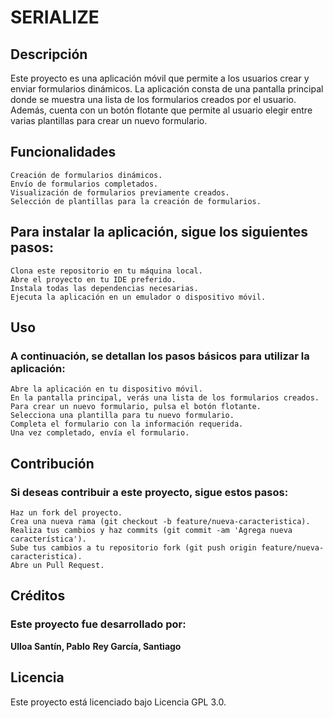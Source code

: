 # SERIALIZE

## Descripción

Este proyecto es una aplicación móvil que permite a los usuarios crear y enviar formularios dinámicos. La aplicación consta de una pantalla principal donde se muestra una lista de los formularios creados por el usuario. Además, cuenta con un botón flotante que permite al usuario elegir entre varias plantillas para crear un nuevo formulario.

## Funcionalidades

    Creación de formularios dinámicos.
    Envío de formularios completados.
    Visualización de formularios previamente creados.
    Selección de plantillas para la creación de formularios.


## Para instalar la aplicación, sigue los siguientes pasos:

    Clona este repositorio en tu máquina local.
    Abre el proyecto en tu IDE preferido.
    Instala todas las dependencias necesarias.
    Ejecuta la aplicación en un emulador o dispositivo móvil.

## Uso

### A continuación, se detallan los pasos básicos para utilizar la aplicación:

    Abre la aplicación en tu dispositivo móvil.
    En la pantalla principal, verás una lista de los formularios creados.
    Para crear un nuevo formulario, pulsa el botón flotante.
    Selecciona una plantilla para tu nuevo formulario.
    Completa el formulario con la información requerida.
    Una vez completado, envía el formulario.

## Contribución

### Si deseas contribuir a este proyecto, sigue estos pasos:

    Haz un fork del proyecto.
    Crea una nueva rama (git checkout -b feature/nueva-caracteristica).
    Realiza tus cambios y haz commits (git commit -am 'Agrega nueva característica').
    Sube tus cambios a tu repositorio fork (git push origin feature/nueva-caracteristica).
    Abre un Pull Request.

## Créditos

### Este proyecto fue desarrollado por:
  **Ulloa Santín, Pablo**
  **Rey García, Santiago**
  
## Licencia

Este proyecto está licenciado bajo Licencia GPL 3.0.
